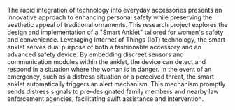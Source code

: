 The rapid integration of technology into everyday accessories presents an innovative approach to enhancing personal safety while preserving the aesthetic appeal of traditional ornaments. This research project explores the design and implementation of a "Smart Anklet" tailored for women's safety and convenience. Leveraging Internet of Things (IoT) technology, the smart anklet serves dual purpose of both a fashionable accessory and an advanced safety device.
By embedding discreet sensors and communication modules within the anklet, the device can detect and respond in a situation where the woman is in danger. In the event of an emergency, such as a distress situation or a perceived threat, the smart anklet automatically triggers an alert mechanism. This mechanism promptly sends distress signals to pre-designated family members and nearby law enforcement agencies, facilitating swift assistance and intervention.

